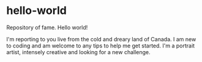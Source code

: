 # hello-world
Repository of fame. 
Hello world! 

I'm reporting to you live from the cold and dreary land of Canada. I am new to coding and am welcome to any tips to help me get started. I'm a portrait artist, intensely creative and looking for a new challenge. 
